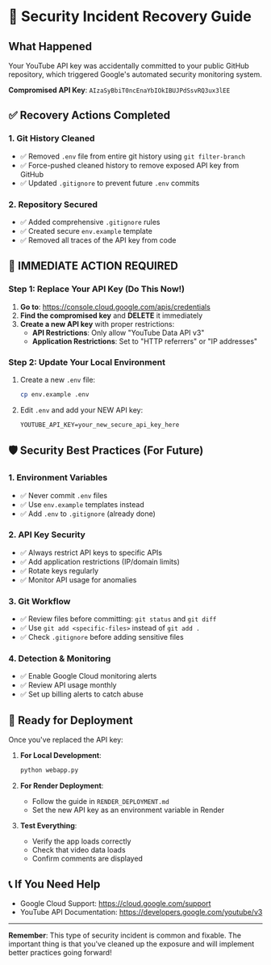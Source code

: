 # 🚨 Security Incident Recovery Guide

## What Happened
Your YouTube API key was accidentally committed to your public GitHub repository, which triggered Google's automated security monitoring system.

**Compromised API Key**: `AIzaSyBbiT0ncEnaYbIOkIBUJPdSsvRQ3ux3lEE`

## ✅ Recovery Actions Completed

### 1. Git History Cleaned
- ✅ Removed `.env` file from entire git history using `git filter-branch`
- ✅ Force-pushed cleaned history to remove exposed API key from GitHub
- ✅ Updated `.gitignore` to prevent future `.env` commits

### 2. Repository Secured
- ✅ Added comprehensive `.gitignore` rules
- ✅ Created secure `env.example` template
- ✅ Removed all traces of the API key from code

## 🔑 IMMEDIATE ACTION REQUIRED

### Step 1: Replace Your API Key (Do This Now!)
1. **Go to**: https://console.cloud.google.com/apis/credentials
2. **Find the compromised key** and **DELETE** it immediately
3. **Create a new API key** with proper restrictions:
   - **API Restrictions**: Only allow "YouTube Data API v3"
   - **Application Restrictions**: Set to "HTTP referrers" or "IP addresses"

### Step 2: Update Your Local Environment
1. Create a new `.env` file:
   ```bash
   cp env.example .env
   ```
2. Edit `.env` and add your NEW API key:
   ```
   YOUTUBE_API_KEY=your_new_secure_api_key_here
   ```

## 🛡️ Security Best Practices (For Future)

### 1. Environment Variables
- ✅ Never commit `.env` files
- ✅ Use `env.example` templates instead
- ✅ Add `.env` to `.gitignore` (already done)

### 2. API Key Security
- ✅ Always restrict API keys to specific APIs
- ✅ Add application restrictions (IP/domain limits)
- ✅ Rotate keys regularly
- ✅ Monitor API usage for anomalies

### 3. Git Workflow
- ✅ Review files before committing: `git status` and `git diff`
- ✅ Use `git add <specific-files>` instead of `git add .`
- ✅ Check `.gitignore` before adding sensitive files

### 4. Detection & Monitoring
- ✅ Enable Google Cloud monitoring alerts
- ✅ Review API usage monthly
- ✅ Set up billing alerts to catch abuse

## 🚀 Ready for Deployment

Once you've replaced the API key:

1. **For Local Development**:
   ```bash
   python webapp.py
   ```

2. **For Render Deployment**:
   - Follow the guide in `RENDER_DEPLOYMENT.md`
   - Set the new API key as an environment variable in Render

3. **Test Everything**:
   - Verify the app loads correctly
   - Check that video data loads
   - Confirm comments are displayed

## 📞 If You Need Help
- Google Cloud Support: https://cloud.google.com/support
- YouTube API Documentation: https://developers.google.com/youtube/v3

---
**Remember**: This type of security incident is common and fixable. The important thing is that you've cleaned up the exposure and will implement better practices going forward! 